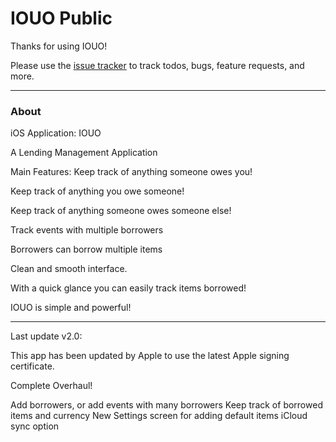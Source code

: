 # IOUO Public

Thanks for using IOUO!

Please use the [issue tracker](https://github.com/DontSnooze/public-iouo/issues) to track todos, bugs, feature requests, and more.

---
### About

iOS Application: IOUO

A Lending Management Application

Main Features:
Keep track of anything someone owes you!

Keep track of anything you owe someone!

Keep track of anything someone owes someone else!

Track events with multiple borrowers

Borrowers can borrow multiple items

Clean and smooth interface.

With a quick glance you can easily track items borrowed!

IOUO is simple and powerful!

---

Last update v2.0:

This app has been updated by Apple to use the latest Apple signing certificate.

Complete Overhaul!

Add borrowers, or add events with many borrowers
Keep track of borrowed items and currency
New Settings screen for adding default items
iCloud sync option
